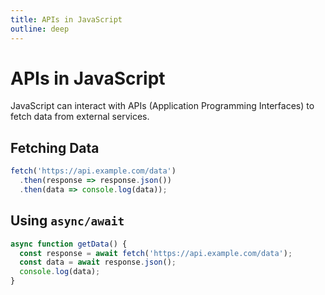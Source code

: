 ```yaml
---
title: APIs in JavaScript
outline: deep
---
```


# APIs in JavaScript

JavaScript can interact with APIs (Application Programming Interfaces) to fetch data from external services.

## Fetching Data
  ```javascript
  fetch('https://api.example.com/data')
    .then(response => response.json())
    .then(data => console.log(data));
  ```

## Using `async/await`
  ```javascript
  async function getData() {
    const response = await fetch('https://api.example.com/data');
    const data = await response.json();
    console.log(data);
  }
  ```

